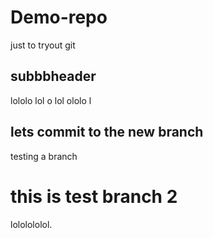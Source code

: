 # Demo-repo
just to tryout git

## subbbheader
lololo lol o lol ololo l

## lets commit to the new branch
testing a branch

# this is test branch 2
lololololol.